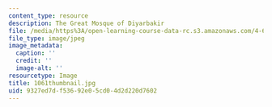 ```yaml
---
content_type: resource
description: The Great Mosque of Diyarbakir
file: /media/https%3A/open-learning-course-data-rc.s3.amazonaws.com/4-614-religious-architecture-and-islamic-cultures-fall-2002/9327ed7df53692e05cd04d2d220d7602_1061thumbnail.jpg
file_type: image/jpeg
image_metadata:
  caption: ''
  credit: ''
  image-alt: ''
resourcetype: Image
title: 1061thumbnail.jpg
uid: 9327ed7d-f536-92e0-5cd0-4d2d220d7602
---
```

